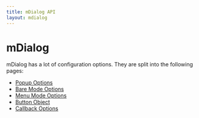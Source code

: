 ```yaml
---
title: mDialog API
layout: mdialog
---
```


# mDialog

mDialog has a lot of configuration options.  They are split into the following pages:

<ul data-role="listview" data-inset="true">
	<li><a href="{{site.basesite}}doc/2-1-md-popup/">Popup Options</a></li>
	<li><a href="{{site.basesite}}doc/2-2-md-bare/">Bare Mode Options</a></li>
	<li><a href="{{site.basesite}}doc/2-3-md-menu/">Menu Mode Options</a></li>
	<li><a href="{{site.basesite}}doc/2-4-md-button/">Button Object</a></li>
	<li><a href="{{site.basesite}}doc/2-5-md-callback/">Callback Options</a></li>
</ul>
